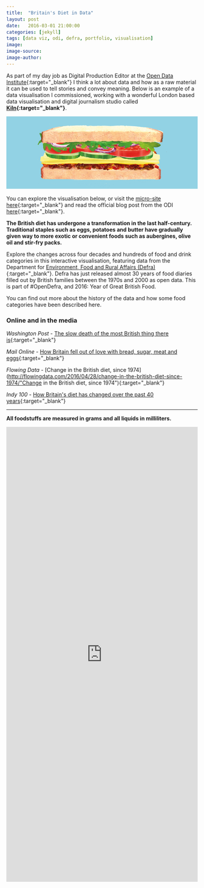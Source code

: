```yaml
---
title:  "Britain's Diet in Data"
layout: post
date:   2016-03-01 21:00:00
categories: [jekyll]
tags: [data viz, odi, defra, portfolio, visualisation]
image:
image-source:
image-author:
---
```


As part of my day job as Digital Production Editor at the [Open Data Institute](http://theodi.org "ODI"){:target="_blank"} I think a lot about data and how as a raw material it can be used to tell stories and convey meaning. Below is an example of a data visualisation I commissioned, working with a wonderful London based data visualisation and digital journalism studio called **[Kiln](https://www.kiln.digital/ "Kiln"){:target="_blank"}**.

![Open data sandwich](/img/post/2016-03-01-britains-diet-in-data/1-open_data_sandwich.png "Open Data Sandwich - Illustrator: Deborah Allwright")

You can explore the visualisation below, or visit the [micro-site here](http://britains-diet.labs.theodi.org/ "Britain's diet in data"){:target="_blank"}  and read the official blog post from the ODI [here](http://theodi.org/blog/family-food-publication-day-blog-feeding-the-hunger-for-data "ODI Blog"){:target="_blank"}.

**The British diet has undergone a transformation in the last half-century. Traditional staples such as eggs, potatoes and butter have gradually given way to more exotic or convenient foods such as aubergines, olive oil and stir-fry packs.**

Explore the changes across four decades and hundreds of food and drink categories in this interactive visualisation, featuring data from the Department for [Environment, Food and Rural Affairs (Defra)](https://www.gov.uk/government/organisations/department-for-environment-food-rural-affairs "Defra"){:target="_blank"}. Defra has just released almost 30 years of food diaries filled out by British families between the 1970s and 2000 as open data. This is part of #OpenDefra, and 2016: Year of Great British Food.

You can find out more about the history of the data and how some food categories have been described here.

### Online and in the media
*Washington Post* - [The slow death of the most British thing there is](https://www.washingtonpost.com/news/wonk/wp/2016/05/04/why-the-british-are-drinking-coffee-instead-of-tea/ "The slow death of the most British thing there is"){:target="_blank"}

*Mail Online* - [How Britain fell out of love with bread, sugar, meat and eggs](http://www.dailymail.co.uk/health/article-3571702/How-Britain-fell-love-bread-sugar-meat-eggs-consumes-condiments-cereal-fruit-alcohol-Figures-charting-40-years-food-sales-reflect-continental-low-carb-tastes.html "How Britain fell out of love with bread, sugar, meat and eggs"){:target="_blank"}

*Flowing Data* - [Change in the British diet, since 1974](http://flowingdata.com/2016/04/28/change-in-the-british-diet-since-1974/"Change in the British diet, since 1974"){:target="_blank"}

*Indy 100* - [How Britain's diet has changed over the past 40 years](http://indy100.independent.co.uk/article/how-britains-diet-has-changed-over-the-past-40-years--Wy5WynwfMW "How Britain's diet has changed over the past 40 years"){:target="_blank"}

***

**All foodstuffs are measured in grams and all liquids in milliliters.**

<iframe src="http://odi.staging.kiln.digital/" frameborder="no" width="100%" height="1200px"></iframe>
